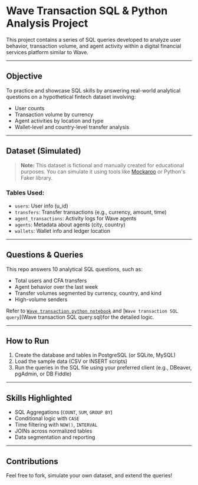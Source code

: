 #  Wave Transaction SQL & Python Analysis Project

This project contains a series of SQL queries developed to analyze user behavior, transaction volume, and agent activity within a digital financial services platform similar to Wave.

---

##  Objective

To practice and showcase SQL skills by answering real-world analytical questions on a hypothetical fintech dataset involving:
- User counts
- Transaction volume by currency
- Agent activities by location and type
- Wallet-level and country-level transfer analysis

---

##  Dataset (Simulated)

> **Note:** This dataset is fictional and manually created for educational purposes. You can simulate it using tools like [Mockaroo](https://mockaroo.com/) or Python's Faker library.

### Tables Used:
- `users`: User info (u_id)
- `transfers`: Transfer transactions (e.g., currency, amount, time)
- `agent_transactions`: Activity logs for Wave agents
- `agents`: Metadata about agents (city, country)
- `wallets`: Wallet info and ledger location

---

##  Questions & Queries

This repo answers 10 analytical SQL questions, such as:
- Total users and CFA transfers
- Agent behavior over the last week
- Transfer volumes segmented by currency, country, and kind
- High-volume senders

Refer to [`Wave transaction python notebook`](Wave_SQL_Visualizations.ipynb) and [`Wave transaction SQL query`](Wave transaction SQL query.sql)for the detailed logic.

---

##  How to Run

1. Create the database and tables in PostgreSQL (or SQLite, MySQL)
2. Load the sample data (CSV or INSERT scripts)
3. Run the queries in the SQL file using your preferred client (e.g., DBeaver, pgAdmin, or DB Fiddle)

---

##  Skills Highlighted

- SQL Aggregations (`COUNT`, `SUM`, `GROUP BY`)
- Conditional logic with `CASE`
- Time filtering with `NOW()`, `INTERVAL`
- JOINs across normalized tables
- Data segmentation and reporting

---

## Contributions

Feel free to fork, simulate your own dataset, and extend the queries!

